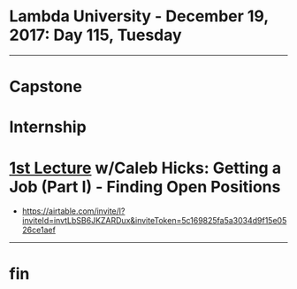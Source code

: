 # Lambda University - December 19, 2017: Day 115, Tuesday
***
# Capstone
# Internship
# [1st Lecture](https://youtu.be/xlFwh8kxGlE) w/Caleb Hicks: Getting a Job (Part I) - Finding Open Positions
- https://airtable.com/invite/l?inviteId=invtLbSB6JKZARDux&inviteToken=5c169825fa5a3034d9f15e0526ce1aef
***
# fin
